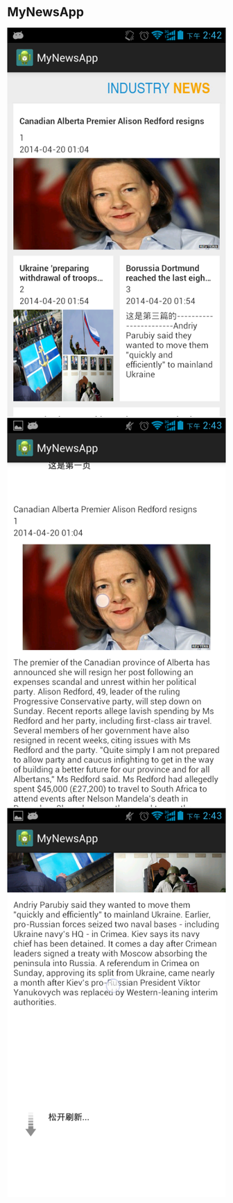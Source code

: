 **MyNewsApp**
=============
![enter image description here](https://raw.githubusercontent.com/aa1000777/MyNewsApp/master/MyNewsApp1.png)
![enter image description here](https://raw.githubusercontent.com/aa1000777/MyNewsApp/master/MyNewsApp2.png)
![enter image description here](https://raw.githubusercontent.com/aa1000777/MyNewsApp/master/MyNewsApp3.png)
